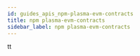 ```yaml
---
id: guides_apis_npm-plasma-evm-contracts
title: npm plasma-evm-contracts
sidebar_label: npm plasma-evm-contracts
---
```

tt
